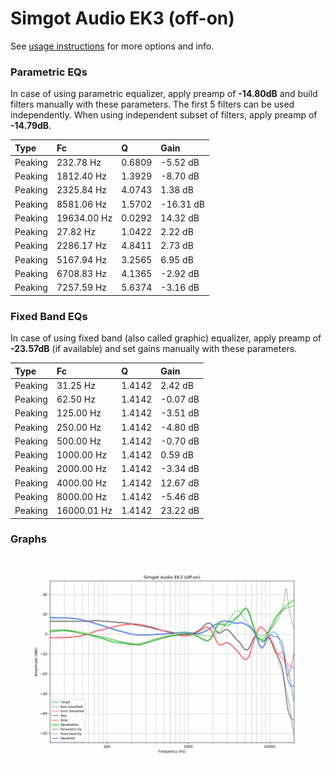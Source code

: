 # Simgot Audio EK3 (off-on)
See [usage instructions](https://github.com/jaakkopasanen/AutoEq#usage) for more options and info.

### Parametric EQs
In case of using parametric equalizer, apply preamp of **-14.80dB** and build filters manually
with these parameters. The first 5 filters can be used independently.
When using independent subset of filters, apply preamp of **-14.79dB**.

| Type    | Fc          |      Q | Gain      |
|:--------|:------------|:-------|:----------|
| Peaking | 232.78 Hz   | 0.6809 | -5.52 dB  |
| Peaking | 1812.40 Hz  | 1.3929 | -8.70 dB  |
| Peaking | 2325.84 Hz  | 4.0743 | 1.38 dB   |
| Peaking | 8581.06 Hz  | 1.5702 | -16.31 dB |
| Peaking | 19634.00 Hz | 0.0292 | 14.32 dB  |
| Peaking | 27.82 Hz    | 1.0422 | 2.22 dB   |
| Peaking | 2286.17 Hz  | 4.8411 | 2.73 dB   |
| Peaking | 5167.94 Hz  | 3.2565 | 6.95 dB   |
| Peaking | 6708.83 Hz  | 4.1365 | -2.92 dB  |
| Peaking | 7257.59 Hz  | 5.6374 | -3.16 dB  |

### Fixed Band EQs
In case of using fixed band (also called graphic) equalizer, apply preamp of **-23.57dB**
(if available) and set gains manually with these parameters.

| Type    | Fc          |      Q | Gain     |
|:--------|:------------|:-------|:---------|
| Peaking | 31.25 Hz    | 1.4142 | 2.42 dB  |
| Peaking | 62.50 Hz    | 1.4142 | -0.07 dB |
| Peaking | 125.00 Hz   | 1.4142 | -3.51 dB |
| Peaking | 250.00 Hz   | 1.4142 | -4.80 dB |
| Peaking | 500.00 Hz   | 1.4142 | -0.70 dB |
| Peaking | 1000.00 Hz  | 1.4142 | 0.59 dB  |
| Peaking | 2000.00 Hz  | 1.4142 | -3.34 dB |
| Peaking | 4000.00 Hz  | 1.4142 | 12.67 dB |
| Peaking | 8000.00 Hz  | 1.4142 | -5.46 dB |
| Peaking | 16000.01 Hz | 1.4142 | 23.22 dB |

### Graphs
![](./Simgot%20Audio%20EK3%20(off-on).png)